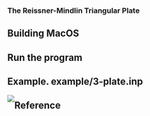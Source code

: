 
### The Reissner-Mindlin Triangular Plate

## Building MacOS

## Run the program

## Example. example/3-plate.inp

<img style="float: left;" src="repository/3-plate.png">

## Reference
